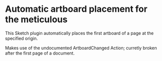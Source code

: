 # Automatic artboard placement for the meticulous

This Sketch plugin automatically places the first artboard of a page at the specified origin.

Makes use of the undocumented ArtboardChanged Action; curretly broken after the first page of a document.
